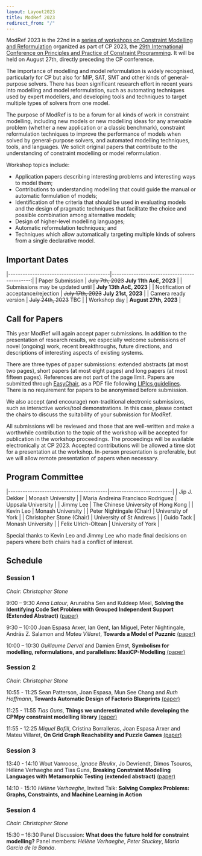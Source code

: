 ```yaml
---
layout: Layout2023
title: ModRef 2023
redirect_from: "/"
---
```


ModRef 2023 is the 22nd in a [series of workshops on Constraint Modelling and Reformulation](https://www-users.york.ac.uk/~af9/ModRef/) organized as part of CP 2023, the [29th International Conference on Principles and Practice of Constraint Programming](https://cp2023.a4cp.org/).
It will be held on August 27th, directly preceding the CP conference. 

The importance of modelling and model reformulation is widely recognised, particularly for CP but also for MIP, SAT, SMT and other kinds of general-purpose solvers. There has been significant research effort in recent years into modelling and model reformulation, such as automating techniques used by expert modellers, and developing tools and techniques to target multiple types of solvers from one model. 

The purpose of ModRef is to be a forum for all kinds of work in constraint modelling, including new models or new modelling ideas for any amenable problem (whether a new application or a classic benchmark), constraint reformulation techniques to improve the performance of models when solved by general-purpose solvers, and automated modelling techniques, tools, and languages. We solicit original papers that contribute to the understanding of constraint modelling or model reformulation.  

Workshop topics include:

- Application papers describing interesting problems and interesting ways to model them;
- Contributions to understanding modelling that could guide the manual or automatic formulation of models;
- Identification of the criteria that should be used in evaluating models and the design of pragmatic techniques that facilitate the choice and possible combination among alternative models;
- Design of higher-level modelling languages;
- Automatic reformulation techniques; and
- Techniques which allow automatically targeting multiple kinds of solvers from a single declarative model.

## <a name="importantDates"></a> Important Dates

|------------------------------------------|--------------------------------------------:|
| Paper Submission                         | ~~July 7th, 2023~~ **July 11th AoE, 2023**  |
| Submissions may be updated until         | **July 13th AoE, 2023**                     |
| Notification of acceptance/rejection     | ~~July 17th, 2023~~  **July 21st, 2023**    |
| Camera ready version                     | ~~July 24th, 2023~~  TBC                    |
| Workshop day                             | **August 27th, 2023**                       |

## <a name="callForPapers"></a> Call for Papers 

This year ModRef will again accept paper submissions. In addition to the presentation of research results, we especially welcome submissions of novel (ongoing) work, recent breakthroughs, future directions, and descriptions of interesting aspects of existing systems.

There are three types of paper submissions: extended abstracts (at most two pages), short papers (at most eight pages) and long papers (at most fifteen pages). References are not part of the page limit. Papers are submitted through [EasyChair](https://easychair.org/conferences/?conf=modref2023), as a PDF file following [LIPIcs guidelines](https://submission.dagstuhl.de/series/details/5#author). There is no requirement for papers to be anonymised before submission. 

We also accept (and encourage) non-traditional electronic submissions, such as interactive works/tool demonstrations. In this case, please contact the chairs to discuss the suitability of your submission for ModRef. 
<!--[chairs](mailto://peter.nightingale@york.ac.uk)--> 


All submissions will be reviewed and those that are well-written and make a worthwhile contribution to the topic of the workshop will be accepted for publication in the workshop proceedings. The proceedings will be available electronically at CP 2023. Accepted contributions will be allowed a time slot for a presentation at the workshop. In-person presentation is preferable, but we will allow remote presentation of papers when necessary. 


## <a name="programCommittee"></a> Program Committee

|-----------------------------------------|--------------------------| 
| Jip J. Dekker                           | Monash University        |
| Maria Andreina Francisco Rodriguez      | Uppsala University       |
| Jimmy Lee                               | The Chinese University of Hong Kong |
| Kevin Leo                               | Monash University        | 
| Peter Nightingale (Chair)               | University of York       | 
| Christopher Stone (Chair)               | University of St Andrews |
| Guido Tack                              | Monash University        |
| Felix Ulrich-Oltean                     | University of York       | 

Special thanks to Kevin Leo and Jimmy Lee who made final decisions on papers where both chairs had a conflict of interest. 

## <a name="schedule"></a> Schedule

### Session 1

_Chair: Christopher Stone_

9:00 – 9:30 _Anna Latour_, Arunabha Sen and Kuldeep Meel, **Solving the Identifying Code Set Problem with Grouped Independent Support (Extended Abstract)** [(paper)](papers/ModRef2023_SolvingTheIndependentCodeSetProblemWithGroupedIndependentSupport.pdf)

9:30 – 10:00 Joan Espasa Arxer, Ian Gent, Ian Miguel, Peter Nightingale, András Z. Salamon and _Mateu Villaret_, **Towards a Model of Puzznic** [(paper)](papers/ModRef2023_TowardsAModelOfPuzznic.pdf)

10:00 – 10:30 _Guillaume Derval_ and Damien Ernst, **Symbolism for modelling, reformulations, and parallelism: MaxiCP-Modelling** [(paper)](papers/ModRef2023_SymbolismForModellingReformulationsAndParallelismMaxiCPModelling.pdf)

### Session 2

_Chair: Christopher Stone_

10:55 - 11:25 Sean Patterson, Joan Espasa, Mun See Chang and _Ruth Hoffmann_, **Towards Automatic Design of Factorio Blueprints** [(paper)](papers/ModRef2023_TowardsAutomaticDesignOfFactorioBlueprints.pdf)

11:25 - 11:55 _Tias Guns_, **Things we underestimated while developing the CPMpy constraint modelling library** [(paper)](papers/ModRef2023_ThingsWeUnderestimatedWhileDevelopingTheCPMpyConstraintModellingLibrary.pdf)

11:55 - 12:25 _Miquel Bofill_, Cristina Borralleras, Joan Espasa Arxer and Mateu Villaret, **On Grid Graph Reachability and Puzzle Games** [(paper)](papers/ModRef2023_OnGridGraphReachabilityAndPuzzleGames.pdf)

### Session 3

13:40 - 14:10 Wout Vanroose, _Ignace Bleukx_, Jo Devriendt, Dimos Tsouros, Hélène Verhaeghe and Tias Guns, **Breaking Constraint Modelling Languages with Metamorphic Testing (extended abstract)** [(paper)](papers/ModRef2023_BreakingConstraintModellingLanguagesWithMetamorphicTestingExtendedAbstract.pdf)

14:10 - 15:10 _Hélène Verhaeghe_, Invited Talk: **Solving Complex Problems: Graphs, Constraints, and Machine Learning in Action**

### Session 4

_Chair: Christopher Stone_

15:30 – 16:30 Panel Discussion: **What does the future hold for constraint modelling?** Panel members: _Hélène Verhaeghe_, _Peter Stuckey_, _Maria Garcia de la Banda_. 

